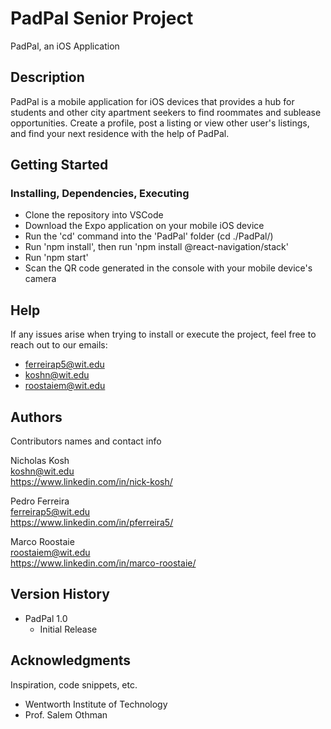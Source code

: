 # PadPal Senior Project

PadPal, an iOS Application

## Description

PadPal is a mobile application for iOS devices that provides a hub for students and other city apartment seekers to find roommates and sublease opportunities. Create a profile, post a listing or view other user's listings, and find your next residence with the help of PadPal.

## Getting Started

### Installing, Dependencies, Executing

* Clone the repository into VSCode
* Download the Expo application on your mobile iOS device
* Run the 'cd' command into the 'PadPal' folder (cd ./PadPal/)
* Run 'npm install', then run 'npm install @react-navigation/stack'
* Run 'npm start'
* Scan the QR code generated in the console with your mobile device's camera

## Help

If any issues arise when trying to install or execute the project, feel free to reach out to our emails:
* ferreirap5@wit.edu
* koshn@wit.edu
* roostaiem@wit.edu

## Authors

Contributors names and contact info

Nicholas Kosh  <br />
koshn@wit.edu <br />
https://www.linkedin.com/in/nick-kosh/

Pedro Ferreira <br />
ferreirap5@wit.edu <br />
https://www.linkedin.com/in/pferreira5/

Marco Roostaie <br />
roostaiem@wit.edu <br />
https://www.linkedin.com/in/marco-roostaie/

## Version History

* PadPal 1.0
    * Initial Release

## Acknowledgments

Inspiration, code snippets, etc.
* Wentworth Institute of Technology
* Prof. Salem Othman

